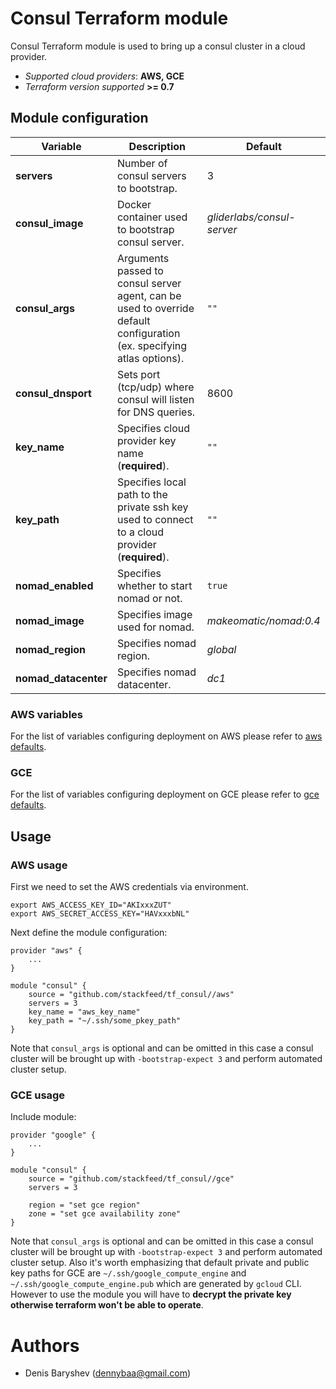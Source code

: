 # Consul Terraform module

Consul Terraform module is used to bring up a consul cluster in a cloud provider.

 - *Supported cloud providers*: **AWS, GCE**
 - *Terraform version supported* **>= 0.7**

## Module configuration

|Variable|Description|Default|
|---|---|---|
|**servers**|Number of consul servers to bootstrap.|3|
|**consul_image**|Docker container used to bootstrap consul server.|*gliderlabs/consul-server*|
|**consul_args**|Arguments passed to consul server agent, can be used to override default configuration (ex. specifying atlas options).|`""`|
|**consul_dnsport**|Sets port (tcp/udp) where consul will listen for DNS queries.|8600|
|**key_name**|Specifies cloud provider key name (**required**).|`""`|
|**key_path**|Specifies local path to the private ssh key used to connect to a cloud provider (**required**).|`""`|
|**nomad_enabled**|Specifies whether to start nomad or not.|`true`|
|**nomad_image**|Specifies image used for nomad.|*makeomatic/nomad:0.4*|
|**nomad_region**|Specifies nomad region.|*global*|
|**nomad_datacenter**|Specifies nomad datacenter.|*dc1*|

### AWS variables

For the list of variables configuring deployment on AWS please refer to  [aws defaults](https://github.com/stackfeed/tf_default_compute#aws).

### GCE

For the list of variables configuring deployment on GCE please refer to  [gce defaults](https://github.com/stackfeed/tf_default_compute#gce).

## Usage

### AWS usage

First we need to set the AWS credentials via environment.
```
export AWS_ACCESS_KEY_ID="AKIxxxZUT"
export AWS_SECRET_ACCESS_KEY="HAVxxxbNL"
```

Next define the module configuration:

```
provider "aws" {
    ...
}

module "consul" {
    source = "github.com/stackfeed/tf_consul//aws"
    servers = 3
    key_name = "aws_key_name"
    key_path = "~/.ssh/some_pkey_path"
}
```

Note that `consul_args` is optional and can be omitted in this case a consul cluster will be brought up with `-bootstrap-expect 3` and perform automated cluster setup.

### GCE usage

Include module:

```
provider "google" {
    ...
}

module "consul" {
    source = "github.com/stackfeed/tf_consul//gce"
    servers = 3

    region = "set gce region"
    zone = "set gce availability zone"
}
```

Note that `consul_args` is optional and can be omitted in this case a consul cluster will be brought up with `-bootstrap-expect 3` and perform automated cluster setup.
Also it's worth emphasizing that default private and public key paths for GCE are `~/.ssh/google_compute_engine` and `~/.ssh/google_compute_engine.pub` which are generated by `gcloud` CLI. However to use the module you will have to **decrypt the private key otherwise terraform won't be able to operate**.

# Authors

- Denis Baryshev (<dennybaa@gmail.com>)
